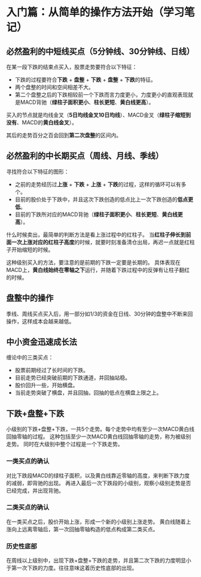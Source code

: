 # 入门篇：从简单的操作方法开始（学习笔记）

## 必然盈利的中短线买点（5分钟线、30分钟线、日线）

在某一段下跌的结束点买入，股票走势要符合以下特征：
* 下跌的过程要符合**下跌** + **盘整** + **下跌** + **盘整** + **下跌**的特征。
* 两个盘整的时间和空间相差不大。
* 第二个盘整之后的下跌相较前一个下跌而言力度更小，力度更小的直观表现就是MACD背驰（**绿柱子面积更小**、**柱长更短**、**黄白线更高**）。

买入的节点就是均线金叉（**5日均线金叉10日均线**）、MACD金叉（**绿柱子缩短到没有**、MACD的**黄白线金叉**）。

其后的走势百分之百会回到**第二次盘整**的区间内。

## 必然盈利的中长期买点（周线、月线、季线）

寻找符合以下特征的图形：
* 之前的走势经历过**上涨** + **下跌** + **上涨** + **下跌**的过程，这样的循环可以有多个。
* 目前的股价处于下跌中，并且这次下跌创造的低点比上一次下跌创造的**低点更低**。
* 目前的下跌所对应的MACD背驰（**绿柱子面积更小**、**柱长更短**、**黄白线更高**）。

什么时候卖出，最简单的判断方法是看上涨过程中的红柱子。
当**红柱子伸长到前面一次上涨对应的红柱子高度**的时候，就要时刻准备清仓出局，再迟一点就是红柱子开始缩短的时候。

这种级别买入的方法，要注意的是前期的下跌一定要是长期的。
具体表现在MACD上，**黄白线始终在零轴之下**运行，并随着下跌过程中的反弹有让柱子翻红的时候。

## 盘整中的操作

季线、周线买点买入后，用一部分如1/3的资金在日线、30分钟的盘整中不断来回操作，这样成本会越来越低。

## 中小资金迅速成长法

缠论中的三类买点：
* 股票前期经过了长时间的下跌。
* 目前走势已经突破前期的下跌通道，并回抽站稳。
* 股价回升一些，开始横盘。
* 当前走势突破了横盘，并且回抽，回抽的低点在横盘上限之上。

## 下跌+盘整+下跌

小级别的下跌+盘整+下跌，一共5个走势。每个走势中均有至少一次MACD黄白线回抽零轴的过程。
这种包括至少一次MACD黄白线回抽零轴的走势，称为被级别走势。
同时在大级别中整个过程是一个下跌走势。

### 一类买点的确认

对比下跌段MACD的绿柱子面积，以及黄白线靠近零轴的高度，来判断下跌力度的减弱，即背驰的出现。
再进入最后一次下跌段的小级别，观察小级别走势是否已经完成，并出现背驰。

### 二类买点的确认

在一类买点之后，股价开始上涨，形成一个新的小级别上涨走势。
黄白线随着上涨向上远离零轴后，第一次回抽零轴构造的低点构成第二类买点。

### 历史性底部

在周线以上级别中，出现下跌+盘整+下跌的走势，并且第二次下跌的力度明显小于第一次下跌的力度。往往意味这着历史性底部的出现。

